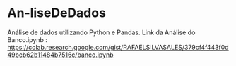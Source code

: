 # An-liseDeDados
Análise de dados utilizando Python e Pandas.
Link da Análise do Banco.ipynb : https://colab.research.google.com/gist/RAFAELSILVASALES/379cf4f443f0d49bcb62b11484b7516c/banco.ipynb
